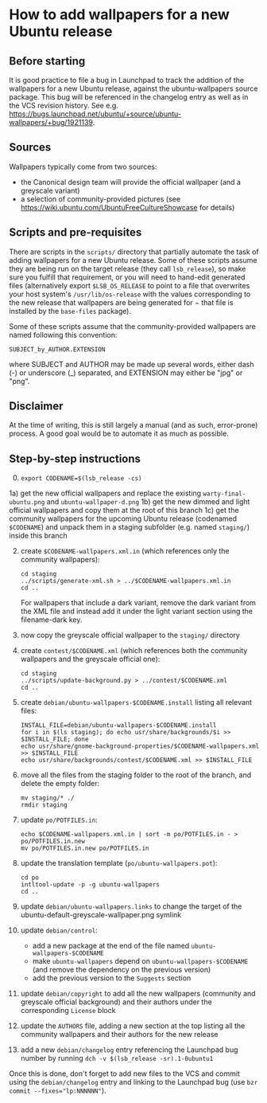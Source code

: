 # How to add wallpapers for a new Ubuntu release

## Before starting

It is good practice to file a bug in Launchpad to track the addition of the wallpapers for a new Ubuntu release, against the ubuntu-wallpapers source package.
This bug will be referenced in the changelog entry as well as in the VCS revision history.
See e.g. https://bugs.launchpad.net/ubuntu/+source/ubuntu-wallpapers/+bug/1921139.

## Sources

Wallpapers typically come from two sources:
  * the Canonical design team will provide the official wallpaper (and a greyscale variant)
  * a selection of community-provided pictures (see https://wiki.ubuntu.com/UbuntuFreeCultureShowcase for details)

## Scripts and pre-requisites

There are scripts in the `scripts/` directory that partially automate the task of adding wallpapers for a new Ubuntu release. Some of these scripts assume they are being run on the target release (they call `lsb_release`), so make sure you fulfill that requirement, or you will need to hand-edit generated files (alternatively export `$LSB_OS_RELEASE` to point to a file that overwrites your host system's `/usr/lib/os-release` with the values corresponding to the new release that wallpapers are being generated for − that file is installed by the `base-files` package).

Some of these scripts assume that the community-provided wallpapers are named following this convention:

    SUBJECT_by_AUTHOR.EXTENSION

where SUBJECT and AUTHOR may be made up several words, either dash (-) or underscore (_) separated, and EXTENSION may either be "jpg" or "png".

## Disclaimer

At the time of writing, this is still largely a manual (and as such, error-prone) process. A good goal would be to automate it as much as possible.

## Step-by-step instructions

 0) `export CODENAME=$(lsb_release -cs)`

1a) get the new official wallpapers and replace the existing `warty-final-ubuntu.png` and `ubuntu-wallpaper-d.png`
1b) get the new dimmed and light official wallpapers and copy them at the root of this branch
1c) get the community wallpapers for the upcoming Ubuntu release (codenamed `$CODENAME`) and unpack them in a staging subfolder (e.g. named `staging/`) inside this branch

 2) create `$CODENAME-wallpapers.xml.in` (which references only the community wallpapers):

        cd staging
        ../scripts/generate-xml.sh > ../$CODENAME-wallpapers.xml.in
        cd ..
        
    For wallpapers that include a dark variant, remove the dark variant from the XML file and instead add it under the light variant section using the filename-dark key.

 3) now copy the greyscale official wallpaper to the `staging/` directory

 4) create `contest/$CODENAME.xml` (which references both the community wallpapers and the greyscale official one):

        cd staging
        ../scripts/update-background.py > ../contest/$CODENAME.xml
        cd ..

 5) create `debian/ubuntu-wallpapers-$CODENAME.install` listing all relevant files:

        INSTALL_FILE=debian/ubuntu-wallpapers-$CODENAME.install
        for i in $(ls staging); do echo usr/share/backgrounds/$i >> $INSTALL_FILE; done
        echo usr/share/gnome-background-properties/$CODENAME-wallpapers.xml >> $INSTALL_FILE
        echo usr/share/backgrounds/contest/$CODENAME.xml >> $INSTALL_FILE

 6) move all the files from the staging folder to the root of the branch, and delete the empty folder:

        mv staging/* ./
        rmdir staging

 7) update `po/POTFILES.in`:

        echo $CODENAME-wallpapers.xml.in | sort -m po/POTFILES.in - > po/POTFILES.in.new
        mv po/POTFILES.in.new po/POTFILES.in

 8) update the translation template (`po/ubuntu-wallpapers.pot`):

        cd po
        intltool-update -p -g ubuntu-wallpapers
        cd ..

 9) update `debian/ubuntu-wallpapers.links` to change the target of the ubuntu-default-greyscale-wallpaper.png symlink

10) update `debian/control`:
    * add a new package at the end of the file named `ubuntu-wallpapers-$CODENAME`
    * make `ubuntu-wallpapers` depend on `ubuntu-wallpapers-$CODENAME` (and remove the dependency on the previous version)
    * add the previous version to the `Suggests` section

11) update `debian/copyright` to add all the new wallpapers (community and greyscale official background) and their authors under the corresponding `License` block

12) update the `AUTHORS` file, adding a new section at the top listing all the community wallpapers and their authors for the new release

13) add a new `debian/changelog` entry referencing the Launchpad bug number by running `dch -v $(lsb_release -sr).1-0ubuntu1`

Once this is done, don't forget to add new files to the VCS and commit using the `debian/changelog` entry and linking to the Launchpad bug (use `bzr commit --fixes="lp:NNNNNN"`).
